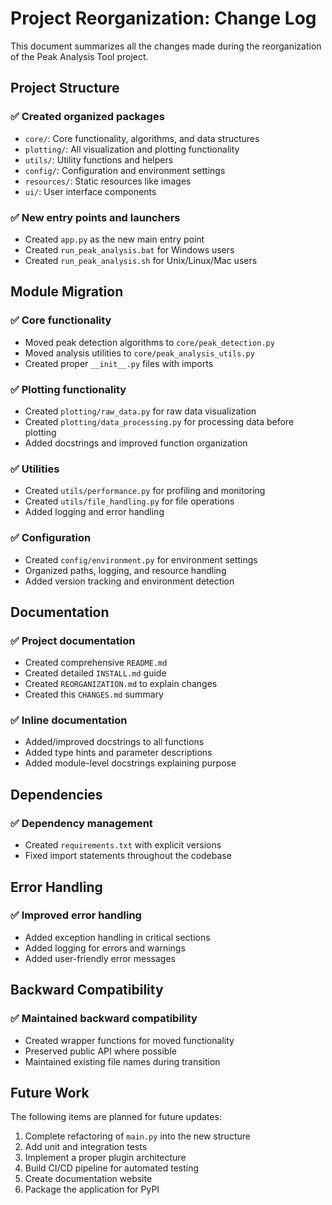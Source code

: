# Project Reorganization: Change Log

This document summarizes all the changes made during the reorganization of the Peak Analysis Tool project.

## Project Structure

### ✅ Created organized packages

- `core/`: Core functionality, algorithms, and data structures
- `plotting/`: All visualization and plotting functionality
- `utils/`: Utility functions and helpers
- `config/`: Configuration and environment settings
- `resources/`: Static resources like images
- `ui/`: User interface components

### ✅ New entry points and launchers

- Created `app.py` as the new main entry point
- Created `run_peak_analysis.bat` for Windows users
- Created `run_peak_analysis.sh` for Unix/Linux/Mac users

## Module Migration

### ✅ Core functionality

- Moved peak detection algorithms to `core/peak_detection.py`
- Moved analysis utilities to `core/peak_analysis_utils.py`
- Created proper `__init__.py` files with imports

### ✅ Plotting functionality

- Created `plotting/raw_data.py` for raw data visualization
- Created `plotting/data_processing.py` for processing data before plotting
- Added docstrings and improved function organization

### ✅ Utilities 

- Created `utils/performance.py` for profiling and monitoring
- Created `utils/file_handling.py` for file operations
- Added logging and error handling

### ✅ Configuration

- Created `config/environment.py` for environment settings
- Organized paths, logging, and resource handling
- Added version tracking and environment detection

## Documentation

### ✅ Project documentation

- Created comprehensive `README.md`
- Created detailed `INSTALL.md` guide
- Created `REORGANIZATION.md` to explain changes
- Created this `CHANGES.md` summary

### ✅ Inline documentation

- Added/improved docstrings to all functions
- Added type hints and parameter descriptions
- Added module-level docstrings explaining purpose

## Dependencies

### ✅ Dependency management

- Created `requirements.txt` with explicit versions
- Fixed import statements throughout the codebase

## Error Handling

### ✅ Improved error handling

- Added exception handling in critical sections
- Added logging for errors and warnings
- Added user-friendly error messages

## Backward Compatibility

### ✅ Maintained backward compatibility

- Created wrapper functions for moved functionality
- Preserved public API where possible
- Maintained existing file names during transition

## Future Work

The following items are planned for future updates:

1. Complete refactoring of `main.py` into the new structure
2. Add unit and integration tests
3. Implement a proper plugin architecture
4. Build CI/CD pipeline for automated testing
5. Create documentation website
6. Package the application for PyPI 